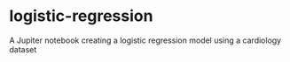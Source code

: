 # logistic-regression
A Jupiter notebook creating a logistic regression model using a cardiology dataset 
